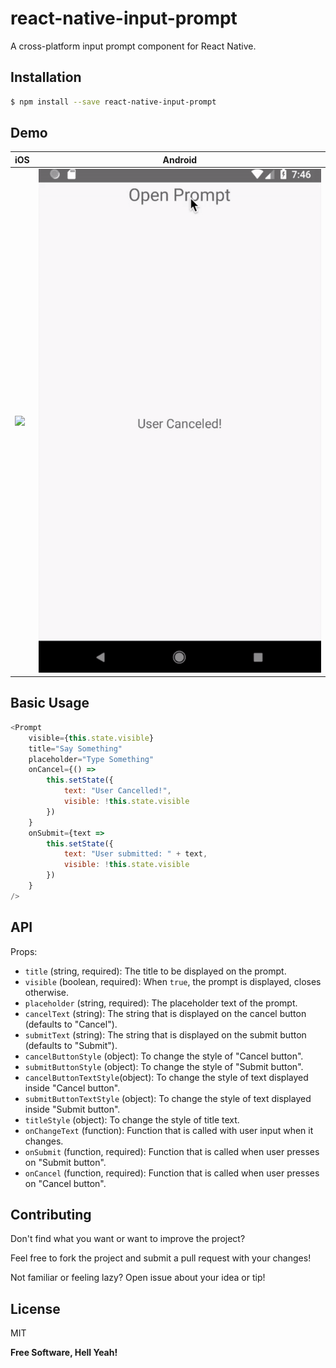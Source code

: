 # react-native-input-prompt

A cross-platform input prompt component for React Native.

## Installation

```sh
$ npm install --save react-native-input-prompt
```
## Demo


| iOS                    | Android                 |
| ---------------------- | ----------------------- |
| ![](./iphone-demo.gif) | ![](./android-demo.gif) |

## Basic Usage

```js
<Prompt
	visible={this.state.visible}
	title="Say Something"
	placeholder="Type Something"
	onCancel={() =>
		this.setState({
			text: "User Cancelled!",
			visible: !this.state.visible
		})
	}
	onSubmit={text =>
		this.setState({
			text: "User submitted: " + text,
			visible: !this.state.visible
		})
	}
/>
```

## API

Props:

*   `title` (string, required): The title to be displayed on the prompt.
*   `visible` (boolean, required): When `true`, the prompt is displayed, closes otherwise.
*   `placeholder` (string, required): The placeholder text of the prompt.
*   `cancelText` (string): The string that is displayed on the cancel button (defaults to "Cancel").
*   `submitText` (string): The string that is displayed on the submit button (defaults to "Submit").
*   `cancelButtonStyle` (object): To change the style of "Cancel button".
*   `submitButtonStyle` (object): To change the style of "Submit button".
*   `cancelButtonTextStyle`(object): To change the style of text displayed inside "Cancel button".
*   `submitButtonTextStyle` (object): To change the style of text displayed inside "Submit button".
*   `titleStyle` (object): To change the style of title text.
*   `onChangeText` (function): Function that is called with user input when it changes.
*   `onSubmit` (function, required): Function that is called when user presses on "Submit button".
*   `onCancel` (function, required): Function that is called when user presses on "Cancel button".

## Contributing

Don't find what you want or want to improve the project?

Feel free to fork the project and submit a pull request with your changes!

Not familiar or feeling lazy? Open issue about your idea or tip!

## License

MIT

**Free Software, Hell Yeah!**
